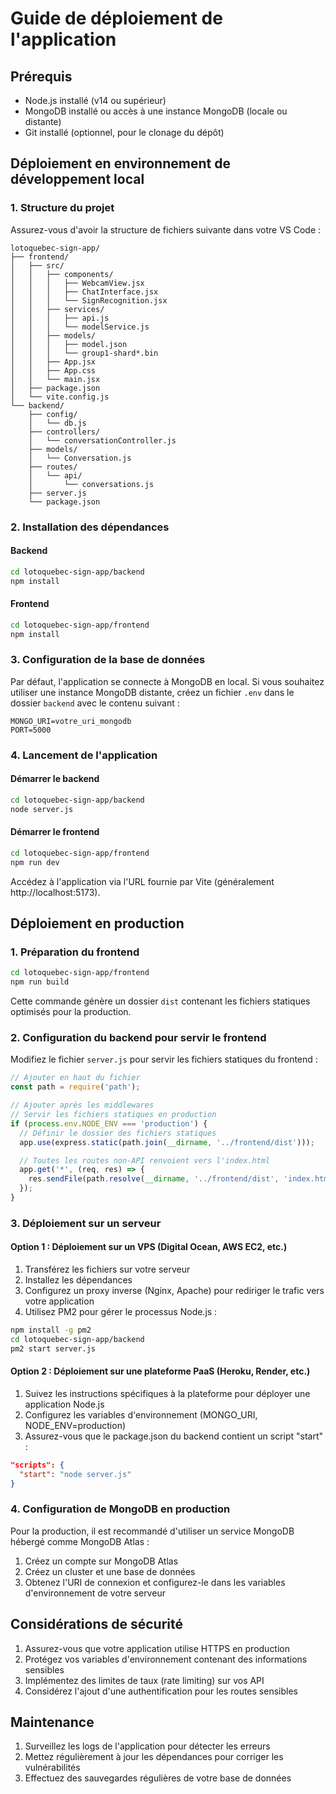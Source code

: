 # Guide de déploiement de l'application

## Prérequis
- Node.js installé (v14 ou supérieur)
- MongoDB installé ou accès à une instance MongoDB (locale ou distante)
- Git installé (optionnel, pour le clonage du dépôt)

## Déploiement en environnement de développement local

### 1. Structure du projet
Assurez-vous d'avoir la structure de fichiers suivante dans votre VS Code :

```
lotoquebec-sign-app/
├── frontend/
│   ├── src/
│   │   ├── components/
│   │   │   ├── WebcamView.jsx
│   │   │   ├── ChatInterface.jsx
│   │   │   └── SignRecognition.jsx
│   │   ├── services/
│   │   │   ├── api.js
│   │   │   └── modelService.js
│   │   ├── models/
│   │   │   ├── model.json
│   │   │   └── group1-shard*.bin
│   │   ├── App.jsx
│   │   ├── App.css
│   │   └── main.jsx
│   ├── package.json
│   └── vite.config.js
└── backend/
    ├── config/
    │   └── db.js
    ├── controllers/
    │   └── conversationController.js
    ├── models/
    │   └── Conversation.js
    ├── routes/
    │   └── api/
    │       └── conversations.js
    ├── server.js
    └── package.json
```

### 2. Installation des dépendances

#### Backend
```bash
cd lotoquebec-sign-app/backend
npm install
```

#### Frontend
```bash
cd lotoquebec-sign-app/frontend
npm install
```

### 3. Configuration de la base de données

Par défaut, l'application se connecte à MongoDB en local. Si vous souhaitez utiliser une instance MongoDB distante, créez un fichier `.env` dans le dossier `backend` avec le contenu suivant :

```
MONGO_URI=votre_uri_mongodb
PORT=5000
```

### 4. Lancement de l'application

#### Démarrer le backend
```bash
cd lotoquebec-sign-app/backend
node server.js
```

#### Démarrer le frontend
```bash
cd lotoquebec-sign-app/frontend
npm run dev
```

Accédez à l'application via l'URL fournie par Vite (généralement http://localhost:5173).

## Déploiement en production

### 1. Préparation du frontend

```bash
cd lotoquebec-sign-app/frontend
npm run build
```

Cette commande génère un dossier `dist` contenant les fichiers statiques optimisés pour la production.

### 2. Configuration du backend pour servir le frontend

Modifiez le fichier `server.js` pour servir les fichiers statiques du frontend :

```javascript
// Ajouter en haut du fichier
const path = require('path');

// Ajouter après les middlewares
// Servir les fichiers statiques en production
if (process.env.NODE_ENV === 'production') {
  // Définir le dossier des fichiers statiques
  app.use(express.static(path.join(__dirname, '../frontend/dist')));

  // Toutes les routes non-API renvoient vers l'index.html
  app.get('*', (req, res) => {
    res.sendFile(path.resolve(__dirname, '../frontend/dist', 'index.html'));
  });
}
```

### 3. Déploiement sur un serveur

#### Option 1 : Déploiement sur un VPS (Digital Ocean, AWS EC2, etc.)

1. Transférez les fichiers sur votre serveur
2. Installez les dépendances
3. Configurez un proxy inverse (Nginx, Apache) pour rediriger le trafic vers votre application
4. Utilisez PM2 pour gérer le processus Node.js :

```bash
npm install -g pm2
cd lotoquebec-sign-app/backend
pm2 start server.js
```

#### Option 2 : Déploiement sur une plateforme PaaS (Heroku, Render, etc.)

1. Suivez les instructions spécifiques à la plateforme pour déployer une application Node.js
2. Configurez les variables d'environnement (MONGO_URI, NODE_ENV=production)
3. Assurez-vous que le package.json du backend contient un script "start" :

```json
"scripts": {
  "start": "node server.js"
}
```

### 4. Configuration de MongoDB en production

Pour la production, il est recommandé d'utiliser un service MongoDB hébergé comme MongoDB Atlas :

1. Créez un compte sur MongoDB Atlas
2. Créez un cluster et une base de données
3. Obtenez l'URI de connexion et configurez-le dans les variables d'environnement de votre serveur

## Considérations de sécurité

1. Assurez-vous que votre application utilise HTTPS en production
2. Protégez vos variables d'environnement contenant des informations sensibles
3. Implémentez des limites de taux (rate limiting) sur vos API
4. Considérez l'ajout d'une authentification pour les routes sensibles

## Maintenance

1. Surveillez les logs de l'application pour détecter les erreurs
2. Mettez régulièrement à jour les dépendances pour corriger les vulnérabilités
3. Effectuez des sauvegardes régulières de votre base de données
